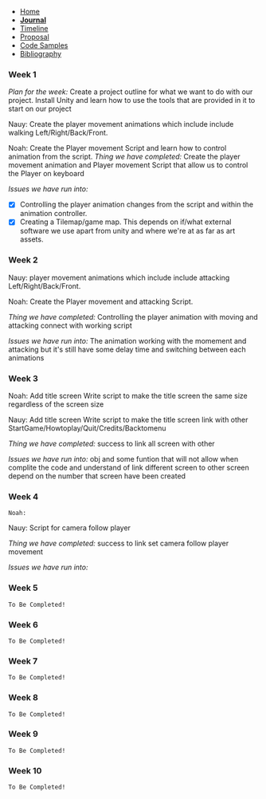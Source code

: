 - [Home](/README.md)
- [**Journal**](/journal.md)
- [Timeline](/timeline.md)
- [Proposal](/proposal.md)
- [Code Samples](/codesamples.md)
- [Bibliography](/bibliography.md)


### Week 1

  *Plan for the week:*
  Create a project outline for what we want to do with our project. Install Unity and learn how to use the tools that are    provided in it to start on our project

  Nauy: Create the player movement animations which include include walking Left/Right/Back/Front.

  Noah: Create the Player movement Script and learn how to control animation from the script. 
  *Thing we have completed:*
  Create the player movement animation and Player movement Script that allow us to control the Player on keyboard
  
  *Issues we have run into:*
  - [x] Controlling the player animation changes from the script and within the animation controller. 
  - [x] Creating a Tilemap/game map. This depends on if/what external software we use apart from unity and where we're at as far as art assets.  

### Week 2
  Nauy: player movement animations which include include attacking Left/Right/Back/Front.

  Noah: Create the Player movement  and attacking Script.
  
  *Thing we have completed:*
  Controlling the player animation with moving and attacking connect with working script
  
  *Issues we have run into:*
  The animation working with the momement and attacking  but it's still have some delay time and switching between each animations
  
### Week 3
   Noah: Add title screen	Write script to make the title screen the same size regardless of the screen size		
   
   Nauy: Add title screen	Write script to make the title screen link with other StartGame/Howtoplay/Quit/Credits/Backtomenu
   
   
   *Thing we have completed:*
  success to link all screen with other 
  
  
  *Issues we have run into:*
 obj and some funtion that will not allow when complite the code and understand of link different screen to other screen depend on the number that screen have been created
  

### Week 4
    Noah: 
   
   Nauy: Script for camera follow player 
   
   
   *Thing we have completed:*
  success to link set camera follow player movement
  
  
  *Issues we have run into:*
 
### Week 5
    To Be Completed!

### Week 6
    To Be Completed!

### Week 7
    To Be Completed!

### Week 8
    To Be Completed!

### Week 9
    To Be Completed!

### Week 10
    To Be Completed!
